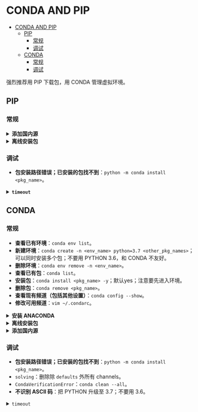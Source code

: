 # CONDA AND PIP

- [CONDA AND PIP](#conda-and-pip)
  - [PIP](#pip)
    - [常规](#常规)
    - [调试](#调试)
  - [CONDA](#conda)
    - [常规](#常规-1)
    - [调试](#调试-1)

强烈推荐用 PIP 下载包，用 CONDA 管理虚拟环境。

## PIP

### 常规

<details>
<summary><b>添加国内源</b></summary>
<p>

```bash
pip install pip -U
pip config set global.index-url https://pypi.tuna.tsinghua.edu.cn/simple
```

参考 [TUNA](https://mirrors.tuna.tsinghua.edu.cn/help/pypi/)。

</p>
</details>

<details>
<summary><b>离线安装包</b></summary>
<p>

- 在 PYPI 搜索合适版本，下载。
- `pip install </path/to/pkg.whl>`

</p>
</details>

### 调试

- **包安装路径错误；已安装的包找不到**：`python -m conda install <pkg_name>`。

<details>
<summary><b><code>timeout</code></b></summary>
<p>

```bash
pip install --default-timeout=100 <pkg_name> -i https://mirrors.tuna.tsinghua.edu.cn/pypi/web/simple/
```

另：创建或修改 `~/.pip/pip.conf`，内容如下：

```txt
[global]
index-url = https://pypi.tuna.tsinghua.edu.cn/simple
[install]
trusted-host=mirrors.aliyun.com
```

</p>
</details>

## CONDA

### 常规

- **查看已有环境**：`conda env list`。
- **新建环境**：`conda create -n <env_name> python=3.7 <other_pkg_names>`；可以同时安装多个包；不要用 PYTHON 3.6，和 CONDA 不友好。
- **删除环境**：`conda env remove -n <env_name>`。
- **查看已有包**：`conda list`。
- **安装包**：`conda install <pkg_name> -y`；默认yes；注意要先进入环境。
- **删除包**：`conda remove <pkg_name>`。
- **查看现有频道（包括其他设置）**：`conda config --show`。
- **修改可用频道**：`vim ~/.condarc`。

<details>
<summary><b>安装 ANACONDA</b></summary>
<p>

- 在[官网](https://repo.anaconda.com/archive/)查看最新链接。
- 可在服务器 `wget` 下载。
- 安装，空格跳过协议，一切回车默认。
- 若没选 yes 激活，手动激活：`conda init bash`，重启 terminal。

建议立即添加国内源，见后。

</p>
</details>

<details>
<summary><b>离线安装包</b></summary>
<p>

- 在[官网](https://anaconda.org/anaconda/repo)搜包。
- 下载。
- `conda install --use-local <path/to/xxx.tar.bz2>`

</p>
</details>

<details>
<summary><b>添加国内源</b></summary>
<p>

```bash
vim ~/.condarc
conda config --add channels https://mirrors.tuna.tsinghua.edu.cn/anaconda/pkgs/free/
conda config --add channels https://mirrors.tuna.tsinghua.edu.cn/anaconda/cloud/conda-forge
conda config --add channels https://mirrors.tuna.tsinghua.edu.cn/anaconda/cloud/msys2/
```

</p>
</details>

### 调试

- **包安装路径错误；已安装的包找不到**：`python -m conda install <pkg_name>`。
- `solving`：删除除 `defaults` 外所有 channels。
- `CondaVerificationError`：`conda clean --all`。
- **不识别 ASCII 码**：把 PYTHON 升级至 3.7；不要用 3.6。

<details>
<summary><code>timeout</code></summary>
<p>

- 通常重试即可。
- 重新登陆校园网。
- 添加国内源。
- 删除 `defaults`，并把 `https` 都改为 `http`。

</p>
</details>
